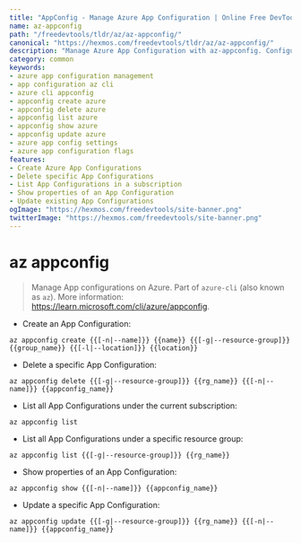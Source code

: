 ```yaml
---
title: "AppConfig - Manage Azure App Configuration | Online Free DevTools by Hexmos"
name: az-appconfig
path: "/freedevtools/tldr/az/az-appconfig/"
canonical: "https://hexmos.com/freedevtools/tldr/az/az-appconfig/"
description: "Manage Azure App Configuration with az-appconfig. Configure settings, secrets and feature flags for your applications on Azure. Free online tool, no registration required."
category: common
keywords:
- azure app configuration management
- app configuration az cli
- azure cli appconfig
- appconfig create azure
- appconfig delete azure
- appconfig list azure
- appconfig show azure
- appconfig update azure
- azure app config settings
- azure app configuration flags
features:
- Create Azure App Configurations
- Delete specific App Configurations
- List App Configurations in a subscription
- Show properties of an App Configuration
- Update existing App Configurations
ogImage: "https://hexmos.com/freedevtools/site-banner.png"
twitterImage: "https://hexmos.com/freedevtools/site-banner.png"
---
```


# az appconfig

> Manage App configurations on Azure.
> Part of `azure-cli` (also known as `az`).
> More information: <https://learn.microsoft.com/cli/azure/appconfig>.

- Create an App Configuration:

`az appconfig create {{[-n|--name]}} {{name}} {{[-g|--resource-group]}} {{group_name}} {{[-l|--location]}} {{location}}`

- Delete a specific App Configuration:

`az appconfig delete {{[-g|--resource-group]}} {{rg_name}} {{[-n|--name]}} {{appconfig_name}}`

- List all App Configurations under the current subscription:

`az appconfig list`

- List all App Configurations under a specific resource group:

`az appconfig list {{[-g|--resource-group]}} {{rg_name}}`

- Show properties of an App Configuration:

`az appconfig show {{[-n|--name]}} {{appconfig_name}}`

- Update a specific App Configuration:

`az appconfig update {{[-g|--resource-group]}} {{rg_name}} {{[-n|--name]}} {{appconfig_name}}`
